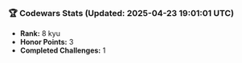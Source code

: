 ### 🏆 Codewars Stats (Updated: 2025-04-23 19:01:01 UTC)

- **Rank:** 8 kyu
- **Honor Points:** 3
- **Completed Challenges:** 1
